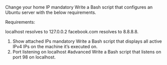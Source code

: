 Change your home IP
mandatory
Write a Bash script that configures an Ubuntu server with the below requirements.

Requirements:

localhost resolves to 127.0.0.2
facebook.com resolves to 8.8.8.8.
1. Show attached IPs
mandatory
Write a Bash script that displays all active IPv4 IPs on the machine it’s executed on.
2. Port listening on localhost
#advanced
Write a Bash script that listens on port 98 on localhost.
